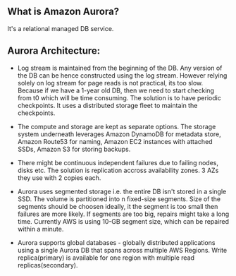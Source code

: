 ## What is Amazon Aurora?
It's a relational managed DB service.

## Aurora Architecture:
- Log stream is maintained from the beginning of the DB. Any version of the DB can be hence constructed using the 
  log stream. However relying solely on log stream for page reads is not practical, its too slow. 
  Because if we have a 1-year old DB, then we need to start checking from t0 which will be time consuming. The solution
  is to have periodic checkpoints. It uses a distributed storage fleet to maintain the checkpoints.
  
- The compute and storage are kept as separate options. The storage system underneath leverages Amazon DynamoDB for 
  metadata store, Amazon Route53 for naming, Amazon EC2 instances with attached SSDs, Amazon S3 for storing backups.
  
- There might be continuous independent failures due to failing nodes, disks etc. The solution is replication accross
  availability zones. 3 AZs they use with 2 copies each.
  
- Aurora uses segmented storage i.e. the entire DB isn't stored in a single SSD. The volume is partitioned into n 
  fixed-size segments. Size of the segments should be choosen ideally, it the segment is too small then failures are 
  more likely. If segments are too big, repairs might take a long time. Currently AWS is using 10-GB segment size, which
  can be repaired within a minute.
  
- Aurora supports global databases - globally distributed applications using a single Aurora DB that spans across
  multiple AWS Regions. Write replica(primary) is available for one region with multiple read replicas(secondary).